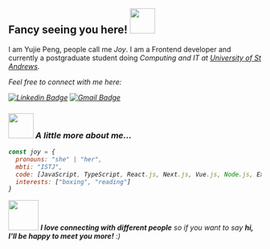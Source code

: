 ## Fancy seeing you here! <img src="https://media.giphy.com/media/mGcNjsfWAjY5AEZNw6/giphy.gif" width="50">

I am Yujie Peng, people call me <em>Joy</em>. I am a Frontend developer and currently a postgraduate student doing <em>Computing and IT<em> at [University of St Andrews](https://www.st-andrews.ac.uk/).

Feel free to connect with me here:

[![Linkedin Badge](https://img.shields.io/badge/-Yujie(Joy)Peng-blue?style=flat-square&logo=Linkedin&logoColor=white&link=https://www.linkedin.com/in/joy-yujiepeng/)](https://www.linkedin.com/in/joy-yujiepeng/)
[![Gmail Badge](https://img.shields.io/badge/-joyyujiepeng@gmail.com-c14438?style=flat-square&logo=Gmail&logoColor=white&link=mailto:joyyujiepeng@gmail.com)](mailto:joyyujiepeng@gmail.com)

### <img src="https://media.giphy.com/media/VgCDAzcKvsR6OM0uWg/giphy.gif" width="50"> A little more about me...  

```javascript
const joy = {
  pronouns: "she" | "her",
  mbti: "ISTJ",
  code: [JavaScript, TypeScript, React.js, Next.js, Vue.js, Node.js, Express.js, Tailwind CSS, d3.js]
  interests: ["boxing", "reading"]
}
```

<img src="https://media.giphy.com/media/LnQjpWaON8nhr21vNW/giphy.gif" width="60"> <em><b>I love connecting with different people</b> so if you want to say <b>hi, I'll be happy to meet you more!</b> :)</em>
